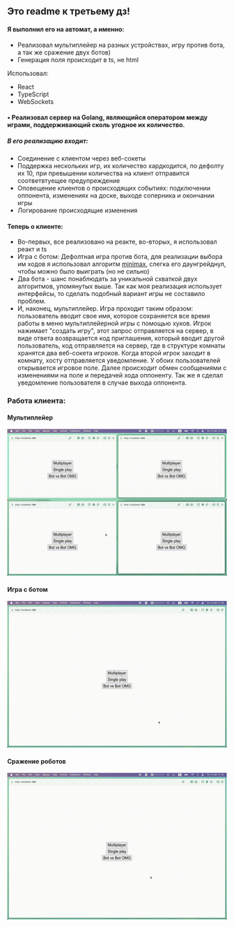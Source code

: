## Это readme к третьему дз!

#### Я выполнил его на автомат, а именно:
- Реализовал мультиплейер на разных устройствах, игру против бота, а так же сражение двух ботов)
- Генерация поля происходит в ts, не html

Использовал:
- React
- TypeScript
- WebSockets

#### • Реализовал сервер на Golang, являющийся оператором между играми, поддерживающий сколь угодное их количество. 

##### В его реализацию входит: 
- Соединение с клиентом через веб-сокеты
- Поддержка нескольких игр, их количество хардкодится, по дефолту их 10, при превышении количества на клиент отправится соответвтуещее предупреждение
- Оповещение клиентов о происходящих событиях: подключении оппонента, изменениях на доске, выходе соперника и окончании игры
- Логирование происходящие изменения

#### Теперь о клиенте:
- Во-первых, все реализовано на реакте, во-вторых, я использовал реакт и ts
- Игра с ботом:
 Дефолтная игра против бота, для реализации выбора им ходов я использовал алгоритм [minimax](https://www.neverstopbuilding.com/blog/minimax), слегка его даунгрейднул, чтобы можно было выиграть (но не сильно)
- Два бота - шанс понаблюдать за уникальной схваткой двух алгоритмов, упомянутых выше. Так как моя реализация использует интерфейсы, то сделать подобный вариант игры не составило проблем.
- И, наконец, мультиплейер. Игра проходит таким образом: пользователь вводит свое имя, которое сохраняется все время работы в меню мультиплейерной игры с помощью хуков. Игрок нажимает "создать игру", этот запрос отправляется на сервер, в виде ответа возвращается код приглашения, который вводит другой пользователь, код отправляется на сервер, где в структуре комнаты хранятся два веб-сокета игроков. Когда второй игрок заходит в комнату, хосту отправляется уведомление. У обоих пользователей открывается игровое поле. Далее происходит обмен сообщениями с изменениями на поле и передачей хода оппоненту. Так же я сделал уведомление пользователя в случае выхода оппонента. 

### Работа клиента:

#### Мультиплейер

![multypl](./rdmSrc/multy.gif)

#### Игра с ботом

![single](./rdmSrc/single.gif)

#### Сражение роботов

![bots](./rdmSrc/bots.gif)
